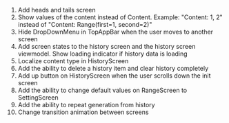 1. Add heads and tails screen
2. Show values of the content instead of Content. 
Example: "Content: 1, 2" instead of "Content: Range(first=1, second=2)"
3. Hide DropDownMenu in TopAppBar when the user moves to another screen
4. Add screen states to the history screen and the history screen viewmodel. 
Show loading indicator if history data is loading
5. Localize content type in HistoryScreen
6. Add the ability to delete a history item and clear history completely
7. Add up button on HistoryScreen when the user scrolls down the init screen
8. Add the ability to change default values on RangeScreen to SettingScreen
9. Add the ability to repeat generation from history
10. Change transition animation between screens